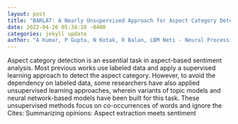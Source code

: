 ```yaml
--- 
layout: post 
title: "BARLAT: A Nearly Unsupervised Approach for Aspect Category Detection" 
date: 2022-04-26 05:34:18 -0400 
categories: jekyll update 
author: "A Kumar, P Gupta, N Kotak, R Balan, LBM Neti - Neural Processing Letters, 2022" 
--- 
```

Aspect category detection is an essential task in aspect-based sentiment analysis. Most previous works use labeled data and apply a supervised learning approach to detect the aspect category. However, to avoid the dependency on labeled data, some researchers have also applied unsupervised learning approaches, wherein variants of topic models and neural network-based models have been built for this task. These unsupervised methods focus on co-occurrences of words and ignore the Cites: Summarizing opinions: Aspect extraction meets sentiment